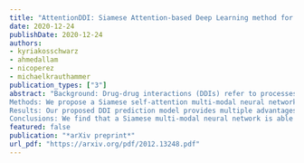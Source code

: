 ```yaml
---
title: "AttentionDDI: Siamese Attention-based Deep Learning method for drug-drug interaction predictions"
date: 2020-12-24
publishDate: 2020-12-24
authors:
- kyriakosschwarz
- ahmedallam
- nicoperez
- michaelkrauthammer
publication_types: ["3"]
abstract: "Background: Drug-drug interactions (DDIs) refer to processes triggered by the administration of two or more drugs leading to side effects beyond those observed when drugs are administered by themselves. Due to the massive number of possible drug pairs, it is nearly impossible to experimentally test all combinations and discover previously unobserved side effects. Therefore, machine learning based methods are being used to address this issue.
Methods: We propose a Siamese self-attention multi-modal neural network for DDI prediction that integrates multiple drug similarity measures that have been derived from a comparison of drug characteristics including drug targets, pathways and gene expression profiles.
Results: Our proposed DDI prediction model provides multiple advantages: 1) It is trained end-to-end, overcoming limitations of models composed of multiple separate steps, 2) it offers model explainability via an Attention mechanism for identifying salient input features and 3) it achieves similar or better prediction performance (AUPR scores ranging from 0.77 to 0.92) compared to state-of-the-art DDI models when tested on various benchmark datasets. Novel DDI predictions are further validated using independent data resources.
Conclusions: We find that a Siamese multi-modal neural network is able to accurately predict DDIs and that an Attention mechanism, typically used in the Natural Language Processing domain, can be beneficially applied to aid in DDI model explainability. "
featured: false
publication: "*arXiv preprint*"
url_pdf: "https://arxiv.org/pdf/2012.13248.pdf"
---
```


